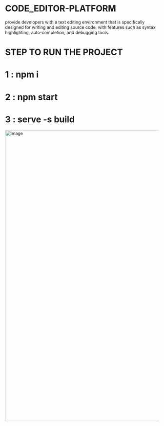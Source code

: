 # CODE_EDITOR-PLATFORM
 provide developers with a text editing environment that is specifically designed for writing and editing source code, with features such as syntax highlighting, auto-completion, and debugging tools.
 # STEP TO RUN THE PROJECT 


   # 1 : npm i
   # 2  : npm start
   # 3 :  serve -s build
   
   <img width="952" alt="image" src="https://user-images.githubusercontent.com/106395652/229842933-007044a7-772c-4ae3-a376-cd354d6e082b.png">
